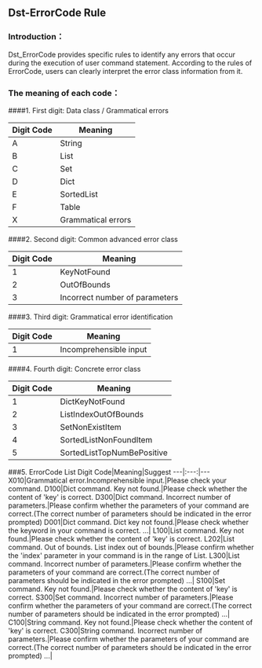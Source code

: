 ## Dst-ErrorCode Rule

### Introduction：
Dst_ErrorCode provides specific rules to identify any errors that 
occur during the execution of user command statement.
According to the rules of ErrorCode, users can clearly interpret 
the error class information from it.

### The meaning of each code：
####1. First digit: Data class / Grammatical errors

Digit Code|Meaning 
---|---
A|String
B|List
C|Set
D|Dict
E|SortedList
F|Table
X|Grammatical errors 

####2. Second digit: Common advanced error class

Digit Code|Meaning
---|---
1|KeyNotFound
2|OutOfBounds
3|Incorrect number of parameters

####3. Third digit: Grammatical error identification

Digit Code|Meaning
---|---
1|Incomprehensible input

####4. Fourth digit: Concrete error class

Digit Code|Meaning
---|---
1|DictKeyNotFound
2|ListIndexOutOfBounds
3|SetNonExistItem
4|SortedListNonFoundItem
5|SortedListTopNumBePositive

###5. ErrorCode List
Digit Code|Meaning|Suggest
---|:---:|---
X010|Grammatical error.Incomprehensible input.|Please check your command.
D100|Dict command. Key not found.|Please check whether the content of 'key' is correct.
D300|Dict command. Incorrect number of parameters.|Please confirm whether the parameters of your command are correct.(The correct number of parameters should be indicated in the error prompted)
D001|Dict command. Dict key not found.|Please check whether the keyword in your command is correct.
...|
L100|List command. Key not found.|Please check whether the content of 'key' is correct.
L202|List command. Out of bounds. List index out of bounds.|Please confirm whether the 'index' parameter in your command is in the range of List.
L300|List command. Incorrect number of parameters.|Please confirm whether the parameters of your command are correct.(The correct number of parameters should be indicated in the error prompted)
...|
S100|Set command. Key not found.|Please check whether the content of 'key' is correct.
S300|Set command. Incorrect number of parameters.|Please confirm whether the parameters of your command are correct.(The correct number of parameters should be indicated in the error prompted)
...|
C100|String command. Key not found.|Please check whether the content of 'key' is correct.
C300|String command. Incorrect number of parameters.|Please confirm whether the parameters of your command are correct.(The correct number of parameters should be indicated in the error prompted)
...|